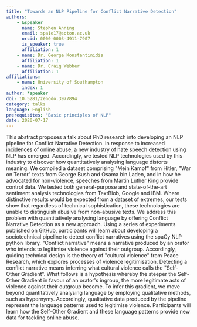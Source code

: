 ```yaml
---
title: "Towards an NLP Pipeline for Conflict Narrative Detection"
authors:
    - &speaker
      name: Stephen Anning
      email: spa1e17@soton.ac.uk
      orcid: 0000-0003-4911-7907
      is_speaker: true
      affiliation: 1
    - name: Dr. George Konstantinidis
      affiliation: 1
    - name: Dr. Craig Webber
      affiliation: 1
affiliations:
    - name: University of Southampton
      index: 1
author: *speaker
doi: 10.5281/zenodo.3977894
category: talks
language: English
prerequisites: "Basic principles of NLP"
date: 2020-07-17
---
```

This abstract proposes a talk about PhD research into developing an NLP pipeline for Conflict Narrative Detection. In response to increased incidences of online abuse, a new industry of hate speech detection using NLP has emerged. Accordingly, we tested NLP technologies used by this industry to discover how quantitatively analysing language distorts meaning. We compiled a dataset comprising "Mein Kampf" from Hitler, "War on Terror" texts from George Bush and Osama bin Laden, and in how he advocated for non-violence, speeches from Martin Luther King provide control data. We tested both general-purpose and state-of-the-art sentiment analysis technologies from TextBlob, Google and IBM. Where distinctive results would be expected from a dataset of extremes, our tests show that regardless of technical sophistication, these technologies are unable to distinguish abusive from non-abusive texts. We address this problem with quantitatively analysing language by offering Conflict Narrative Detection as a new approach.
Using a series of experiments published on GitHub, participants will learn about developing a sociotechnical pipeline to detect conflict narratives using the spaCy NLP python library. "Conflict narrative" means a narrative produced by an orator who intends to legitimise violence against their outgroup. Accordingly, guiding technical design is the theory of "cultural violence" from Peace Research, which explores processes of violence legitimisation. Detecting a conflict narrative means inferring what cultural violence calls the "Self-Other Gradient". What follows is a hypothesis whereby the steeper the Self-Other Gradient in favour of an orator's ingroup, the more legitimate acts of violence against their outgroup become. To infer this gradient, we move beyond quantitatively analysing language by employing qualitative methods, such as hypernymy. Accordingly, qualitative data produced by the pipeline represent the language patterns used to legitimise violence. Participants will learn how the Self-Other Gradient and these language patterns provide new data for tackling online abuse.
